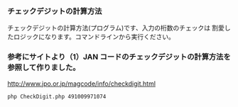 ### チェックデジットの計算方法

チェックデジットの計算方法(プログラム)です、入力の桁数のチェックは
割愛したロジックになります。コマンドラインから実行ください。

### 参考にサイトより（1）JAN コードのチェックデジットの計算方法を参照して作りました。
http://www.jpo.or.jp/magcode/info/checkdigit.html

```bash:実行
php CheckDigit.php 491009971074  
```
